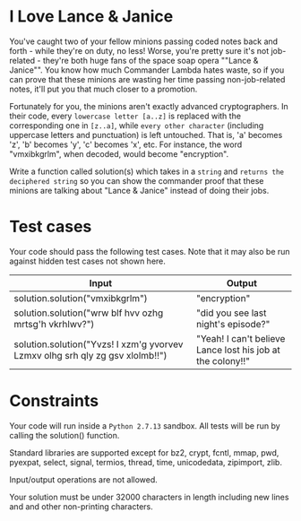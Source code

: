 # I Love Lance & Janice
You've caught two of your fellow minions passing coded notes back and forth - while they're on duty, no less! Worse,
you're pretty sure it's not job-related - they're both huge fans of the space soap opera ""Lance & Janice"". You know
how much Commander Lambda hates waste, so if you can prove that these minions are wasting her time passing
non-job-related notes, it'll put you that much closer to a promotion. 

Fortunately for you, the minions aren't exactly advanced cryptographers. In their code, every `lowercase letter [a..z]`
is replaced with the corresponding one in `[z..a]`, while `every other character` (including uppercase letters and
punctuation) is left untouched.  That is, 'a' becomes 'z', 'b' becomes 'y', 'c' becomes 'x', etc.  For instance, the
word "vmxibkgrlm", when decoded, would become "encryption".

Write a function called solution(s) which takes in a `string` and `returns the deciphered string` so you can show the
commander proof that these minions are talking about "Lance & Janice" instead of doing their jobs.

# Test cases
Your code should pass the following test cases. Note that it may also be run against hidden test cases not shown here.

| Input | Output |
|---|---|
| solution.solution("vmxibkgrlm") | "encryption" |
| solution.solution("wrw blf hvv ozhg mrtsg'h vkrhlwv?") | "did you see last night's episode?" |
| solution.solution("Yvzs! I xzm'g yvorvev Lzmxv olhg srh qly zg gsv xlolmb!!") | "Yeah! I can't believe Lance lost his job at the colony!!" |

# Constraints
Your code will run inside a `Python 2.7.13` sandbox. All tests will be run by calling the solution() function.

Standard libraries are supported except for bz2, crypt, fcntl, mmap, pwd, pyexpat, select, signal, termios, thread,
time, unicodedata, zipimport, zlib.

Input/output operations are not allowed.

Your solution must be under 32000 characters in length including new lines and and other non-printing characters.
